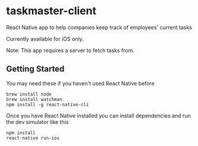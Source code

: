 # taskmaster-client
React Native app to help companies keep track of employees' current tasks

Currently available for iOS only. 

Note: This app requires a server to fetch tasks from.

## Getting Started

You may need these if you haven't used React Native before
```
brew install node
brew install watchman
npm install -g react-native-cli
```

Once you have React Native installed you can install dependencies and run the dev simulator like this
```
npm install
react-native run-ios
```
